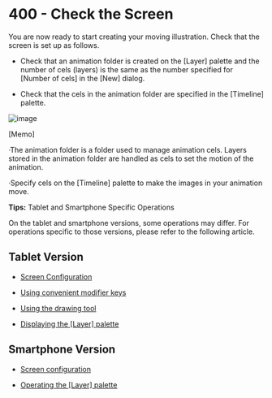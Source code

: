 # 400 - Check the Screen

You are now ready to start creating your moving illustration. Check that the screen is set up as follows.

- Check that an animation folder is created on the [Layer] palette and the number of cels (layers) is the same as the number specified for [Number of cels] in the [New] dialog.

- Check that the cels in the animation folder are specified in the [Timeline] palette.

![image](https://github.com/vanHeemstraSystems/clip-studio-paint/assets/1499433/005cfdc2-ecb6-467a-95f5-0887f7269c8f)

[Memo]

·The animation folder is a folder used to manage animation cels. Layers stored in the animation folder are handled as cels to set the motion of the animation.

·Specify cels on the [Timeline] palette to make the images in your animation move.

**Tips:** Tablet and Smartphone Specific Operations

On the tablet and smartphone versions, some operations may differ. For operations specific to those versions, please refer to the following article.

## Tablet Version

- [Screen Configuration](https://tips.clip-studio.com/en-us/articles/554)
  
- [Using convenient modifier keys](https://tips.clip-studio.com/en-us/articles/560#bc72c0a9)

- [Using the drawing tool](https://tips.clip-studio.com/en-us/articles/543#8ab54345)

- [Displaying the [Layer] palette](https://tips.clip-studio.com/en-us/articles/544#adf3818f)

## Smartphone Version

- [Screen configuration](https://tips.clip-studio.com/en-us/articles/2354#a273247d)

- [Operating the [Layer] palette](https://tips.clip-studio.com/en-us/articles/2427)
